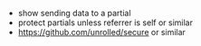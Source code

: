 - show sending data to a partial
- protect partials unless referrer is self or similar 
- https://github.com/unrolled/secure or similar